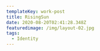 ```yaml
---
templateKey: work-post
title: RisingSun
date: 2020-08-20T02:41:28.348Z
featuredimage: /img/layout-02.jpg
tags:
  - Identity
---
```

